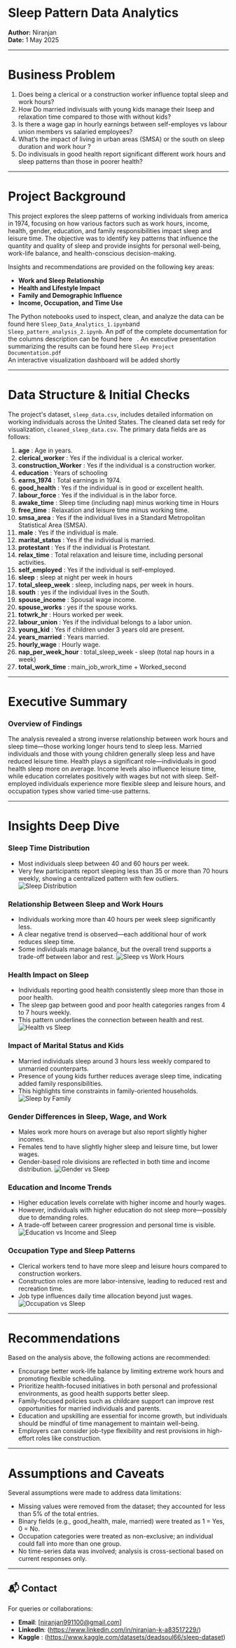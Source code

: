 # **Sleep Pattern Data Analytics**

**Author:** Niranjan  
**Date:** 1 May 2025

---
# Business Problem
1.	Does being a clerical or a construction worker influence toptal sleep and work hours?
2.	How Do married indivisuals with young kids manage their lseep and relaxation time compared to those with without kids?
3.	Is there a wage gap in hourly earnings between self-employes vs labour union members vs salaried employees?
4.	What’s the impact of living in urban areas (SMSA) or the south on sleep duration and work hour ?
5.	Do indivisuals in good health report significant different work hours and sleep patterns than those in poorer health?

 ---

# Project Background

This project explores the sleep patterns of working individuals from america in 1974, focusing on how various factors such as work hours, income, health, gender, education, and family responsibilities impact sleep and leisure time. The objective was to identify key patterns that influence the quantity and quality of sleep and provide insights for personal well-being, work-life balance, and health-conscious decision-making.

Insights and recommendations are provided on the following key areas:


- **Work and Sleep Relationship**
- **Health and Lifestyle Impact**
- **Family and Demographic Influence**
- **Income, Occupation, and Time Use**

The Python notebooks used to inspect, clean, and analyze the data can be found here `Sleep_Data_Analytics_1.ipynb`and `Sleep_pattern_analysis_2.ipynb`.
An pdf of the complete documentation for the columns description can be found here ` `.
An executive presentation summarizing the results can be found here `Sleep Project Documentation.pdf`  
An interactive visualization dashboard will be added shortly 

---

# Data Structure & Initial Checks

The project's dataset, `sleep_data.csv`, includes detailed information on working individuals across the United States.
The cleaned data set redy for visualization, `cleaned_sleep_data.csv`.
The primary data fields are as follows:

1.	**age**                           : Age in years.
2.	**clerical_worker**               : Yes if the individual is a clerical worker.
3.	**construction_Worker**           : Yes if the individual is a construction worker.
4.	**education**                     : Years of schooling
5.	**earns_1974**                    : Total earnings in 1974.
6.	**good_health**            : Yes if the individual is in good or excellent health.
7.	**labour_force**          : Yes if the individual is in the labor force.
8.	**awake_time**         : Sleep time (including nap) minus working time in Hours
9.	**free_time**              : Relaxation and leisure time minus working time.
10.	**smsa_area**             : Yes if the individual lives in a Standard Metropolitan Statistical Area (SMSA).
11.	**male**                            : Yes if the individual is male.
12.	**marital_status**        : Yes if the individual is married.
13.	**protestant**                : Yes if the individual is Protestant.
14.	**relax_time**            : Total relaxation and leisure time, including personal activities.
15.	**self_employed**                : Yes if the individual is self-employed.
16.	**sleep**                       : sleep at night per week in hours
17.	**total_sleep_week**          : sleep, including naps, per week in hours.
18.	**south**                        : yes if the individual lives in the South.
19.	**spouse_income**         : Spousal wage income.
20.	**spouse_works**                 : yes if the spouse works.
21.	**totwrk_hr**             : Hours worked per week.
22.	**labour_union**          : Yes if the individual belongs to a labor union.
23.	**young_kid**                 : Yes if children under 3 years old are present.
24.	**years_married**        : Years married.
25.	**hourly_wage**                : Hourly wage.
26.	**nap_per_week_hour** : total_sleep_week  -  sleep (total nap hours in a week)
27.	**total_work_time**         : main_job_wrork_time + Worked_second 


---

# Executive Summary

### Overview of Findings

The analysis revealed a strong inverse relationship between work hours and sleep time—those working longer hours tend to sleep less. Married individuals and those with young children generally sleep less and have reduced leisure time. Health plays a significant role—individuals in good health sleep more on average. Income levels also influence leisure time, while education correlates positively with wages but not with sleep. Self-employed individuals experience more flexible sleep and leisure hours, and occupation types show varied time-use patterns.

---

# Insights Deep Dive

### Sleep Time Distribution

* Most individuals sleep between 40 and 60 hours per week.
* Very few participants report sleeping less than 35 or more than 70 hours weekly, showing a centralized pattern with few outliers.
![Sleep Distribution](images/Sleep_distribution.png)

### Relationship Between Sleep and Work Hours

* Individuals working more than 40 hours per week sleep significantly less.
* A clear negative trend is observed—each additional hour of work reduces sleep time.
* Some individuals manage balance, but the overall trend supports a trade-off between labor and rest.
![Sleep vs Work Hours](images/Sleep_vs_WorkHours.png)

### Health Impact on Sleep

* Individuals reporting good health consistently sleep more than those in poor health.
* The sleep gap between good and poor health categories ranges from 4 to 7 hours weekly.
* This pattern underlines the connection between health and rest.
![Health vs Sleep](images/Sleep_by_Health_Status.png)

### Impact of Marital Status and Kids

* Married individuals sleep around 3 hours less weekly compared to unmarried counterparts.
* Presence of young kids further reduces average sleep time, indicating added family responsibilities.
* This highlights time constraints in family-oriented households.
![Sleep by Family](images/Sleep_by_Married_and_Kids.png)

### Gender Differences in Sleep, Wage, and Work

* Males work more hours on average but also report slightly higher incomes.
* Females tend to have slightly higher sleep and leisure time, but lower wages.
* Gender-based role divisions are reflected in both time and income distribution.
![Gender vs Sleep](images/Gender_vs_Sleep_Wage_Work.png)

### Education and Income Trends

* Higher education levels correlate with higher income and hourly wages.
* However, individuals with higher education do not sleep more—possibly due to demanding roles.
* A trade-off between career progression and personal time is visible.
![Education vs Income and Sleep](images/Education_vs_Income_Sleep.png)

### Occupation Type and Sleep Patterns

* Clerical workers tend to have more sleep and leisure hours compared to construction workers.
* Construction roles are more labor-intensive, leading to reduced rest and recreation time.
* Job type influences daily time allocation beyond just wages.
![Occupation vs Sleep](images/Sleep_by_Occupation_Type.png)

---

# Recommendations

Based on the analysis above, the following actions are recommended:

* Encourage better work-life balance by limiting extreme work hours and promoting flexible scheduling.
* Prioritize health-focused initiatives in both personal and professional environments, as good health supports better sleep.
* Family-focused policies such as childcare support can improve rest opportunities for married individuals and parents.
* Education and upskilling are essential for income growth, but individuals should be mindful of time management to maintain well-being.
* Employers can consider job-type flexibility and rest provisions in high-effort roles like construction.

---

# Assumptions and Caveats

Several assumptions were made to address data limitations:

* Missing values were removed from the dataset; they accounted for less than 5% of the total entries.
* Binary fields (e.g., good_health, male, married) were treated as 1 = Yes, 0 = No.
* Occupation categories were treated as non-exclusive; an individual could fall into more than one group.
* No time-series data was involved; analysis is cross-sectional based on current responses only.

---

## 📬 Contact
For queries or collaborations:
- **Email**: [niranjan991100@gmail.com]
- **LinkedIn**: (https://www.linkedin.com/in/niranjan-k-a83517229/)
- **Kaggle** : (https://www.kaggle.com/datasets/deadsoul66/sleep-dataset)

